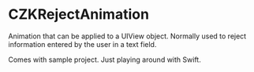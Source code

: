 # CZKRejectAnimation
Animation that can be applied to a UIView object. Normally used to reject information entered by the user in a text field.

Comes with sample project.
Just playing around with Swift.

